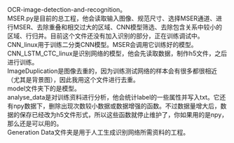 OCR-image-detection-and-recognition。  
MSER.py是目前的总工程，他会读取输入图像、规范尺寸、选择MSER通道、进行MSER、去除重叠和相交过大的区域、CNN模型筛选、去除包含关系中较小的区域、行归并。目前这个文件还没有加入识别的部分，正在训练调试中。  
CNN_linux用于训练二分类CNN模型。MSER会调用它训练好的模型。   
CNN_LSTM_CTC_linux是识别网络的模型，他会先读取数据，制作h5文件，之后进行训练。  
ImageDuplication是图像去重的，因为训练测试网络的样本会有很多都很相近（尤其是背景图），因此我用这个文件进行去重。  
model文件夹下的是模型。  
analyse_data是对训练资料进行分析，他会统计label的一些属性并写入txt。它还有npy数据下，删除出现次数较小数据或数据增强的函数。不过数据量增大后，数据的保存已经改为h5文件形式，所以这些函数就停止维护了，你如果用的是npy，那么还是可以用的。  
Generation Data文件夹是用于人工生成识别网络所需资料的工程。  
